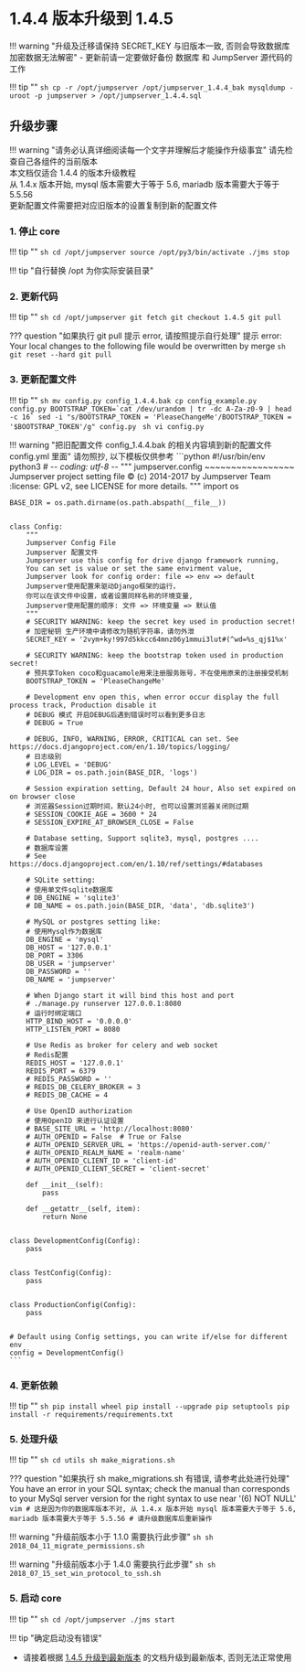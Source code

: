 # 1.4.4 版本升级到 1.4.5

!!! warning "升级及迁移请保持 SECRET_KEY 与旧版本一致, 否则会导致数据库加密数据无法解密"
    - 更新前请一定要做好备份 数据库 和 JumpServer 源代码的工作

!!! tip ""
    ```sh
    cp -r /opt/jumpserver /opt/jumpserver_1.4.4_bak
    mysqldump -uroot -p jumpserver > /opt/jumpserver_1.4.4.sql
    ```

## 升级步骤

!!! warning "请务必认真详细阅读每一个文字并理解后才能操作升级事宜"
    请先检查自己各组件的当前版本  
    本文档仅适合 1.4.4 的版本升级教程  
    从 1.4.x 版本开始, mysql 版本需要大于等于 5.6, mariadb 版本需要大于等于 5.5.56  
    更新配置文件需要把对应旧版本的设置复制到新的配置文件

### 1. 停止 core

!!! tip ""
    ```sh
    cd /opt/jumpserver
    source /opt/py3/bin/activate
    ./jms stop
    ```

!!! tip "自行替换 /opt 为你实际安装目录"

### 2. 更新代码

!!! tip ""
    ```sh
    cd /opt/jumpserver
    git fetch
    git checkout 1.4.5
    git pull
    ```

??? question "如果执行 git pull 提示 error, 请按照提示自行处理"
    提示 error: Your local changes to the following file would be overwritten by merge
    ```sh
    git reset --hard
    git pull
    ```

### 3. 更新配置文件

!!! tip ""
    ```sh
    mv config.py config_1.4.4.bak
    cp config_example.py config.py
    BOOTSTRAP_TOKEN=`cat /dev/urandom | tr -dc A-Za-z0-9 | head -c 16`
    sed -i "s/BOOTSTRAP_TOKEN = 'PleaseChangeMe'/BOOTSTRAP_TOKEN = '$BOOTSTRAP_TOKEN'/g" config.py
    ```
    ```sh
    vi config.py
    ```

!!! warning "把旧配置文件 config_1.4.4.bak 的相关内容填到新的配置文件 config.yml 里面"
    请勿照抄, 以下模板仅供参考
    ```python
    #!/usr/bin/env python3
    # -*- coding: utf-8 -*-
    """
        jumpserver.config
        ~~~~~~~~~~~~~~~~~
        Jumpserver project setting file
        :copyright: (c) 2014-2017 by Jumpserver Team
        :license: GPL v2, see LICENSE for more details.
    """
    import os

    BASE_DIR = os.path.dirname(os.path.abspath(__file__))


    class Config:
        """
        Jumpserver Config File
        Jumpserver 配置文件
        Jumpserver use this config for drive django framework running,
        You can set is value or set the same envirment value,
        Jumpserver look for config order: file => env => default
        Jumpserver使用配置来驱动Django框架的运行，
        你可以在该文件中设置，或者设置同样名称的环境变量,
        Jumpserver使用配置的顺序: 文件 => 环境变量 => 默认值
        """
        # SECURITY WARNING: keep the secret key used in production secret!
        # 加密秘钥 生产环境中请修改为随机字符串，请勿外泄
        SECRET_KEY = '2vym+ky!997d5kkcc64mnz06y1mmui3lut#(^wd=%s_qj$1%x'

        # SECURITY WARNING: keep the bootstrap token used in production secret!
        # 预共享Token coco和guacamole用来注册服务账号，不在使用原来的注册接受机制
        BOOTSTRAP_TOKEN = 'PleaseChangeMe'

        # Development env open this, when error occur display the full process track, Production disable it
        # DEBUG 模式 开启DEBUG后遇到错误时可以看到更多日志
        # DEBUG = True

        # DEBUG, INFO, WARNING, ERROR, CRITICAL can set. See https://docs.djangoproject.com/en/1.10/topics/logging/
        # 日志级别
        # LOG_LEVEL = 'DEBUG'
        # LOG_DIR = os.path.join(BASE_DIR, 'logs')

        # Session expiration setting, Default 24 hour, Also set expired on on browser close
        # 浏览器Session过期时间，默认24小时, 也可以设置浏览器关闭则过期
        # SESSION_COOKIE_AGE = 3600 * 24
        # SESSION_EXPIRE_AT_BROWSER_CLOSE = False

        # Database setting, Support sqlite3, mysql, postgres ....
        # 数据库设置
        # See https://docs.djangoproject.com/en/1.10/ref/settings/#databases

        # SQLite setting:
        # 使用单文件sqlite数据库
        # DB_ENGINE = 'sqlite3'
        # DB_NAME = os.path.join(BASE_DIR, 'data', 'db.sqlite3')

        # MySQL or postgres setting like:
        # 使用Mysql作为数据库
        DB_ENGINE = 'mysql'
        DB_HOST = '127.0.0.1'
        DB_PORT = 3306
        DB_USER = 'jumpserver'
        DB_PASSWORD = ''
        DB_NAME = 'jumpserver'

        # When Django start it will bind this host and port
        # ./manage.py runserver 127.0.0.1:8080
        # 运行时绑定端口
        HTTP_BIND_HOST = '0.0.0.0'
        HTTP_LISTEN_PORT = 8080

        # Use Redis as broker for celery and web socket
        # Redis配置
        REDIS_HOST = '127.0.0.1'
        REDIS_PORT = 6379
        # REDIS_PASSWORD = ''
        # REDIS_DB_CELERY_BROKER = 3
        # REDIS_DB_CACHE = 4

        # Use OpenID authorization
        # 使用OpenID 来进行认证设置
        # BASE_SITE_URL = 'http://localhost:8080'
        # AUTH_OPENID = False  # True or False
        # AUTH_OPENID_SERVER_URL = 'https://openid-auth-server.com/'
        # AUTH_OPENID_REALM_NAME = 'realm-name'
        # AUTH_OPENID_CLIENT_ID = 'client-id'
        # AUTH_OPENID_CLIENT_SECRET = 'client-secret'

        def __init__(self):
            pass

        def __getattr__(self, item):
            return None


    class DevelopmentConfig(Config):
        pass


    class TestConfig(Config):
        pass


    class ProductionConfig(Config):
        pass


    # Default using Config settings, you can write if/else for different env
    config = DevelopmentConfig()
    ```

### 4. 更新依赖

!!! tip ""
    ```sh
    pip install wheel
    pip install --upgrade pip setuptools
    pip install -r requirements/requirements.txt
    ```

### 5. 处理升级

!!! tip ""
    ```sh
    cd utils
    sh make_migrations.sh
    ```

??? question "如果执行 sh make_migrations.sh 有错误, 请参考此处进行处理"
    You have an error in your SQL syntax; check the manual than corresponds to your MySql server version for the right syntax to use near '(6) NOT NULL'
    ```vim
    # 这是因为你的数据库版本不对, 从 1.4.x 版本开始 mysql 版本需要大于等于 5.6, mariadb 版本需要大于等于 5.5.56
    # 请升级数据库后重新操作
    ```

!!! warning "升级前版本小于 1.1.0 需要执行此步骤"
    ```sh
    sh 2018_04_11_migrate_permissions.sh
    ```

!!! warning "升级前版本小于 1.4.0 需要执行此步骤"
    ```sh
    sh 2018_07_15_set_win_protocol_to_ssh.sh
    ```

### 5. 启动 core

!!! tip ""
    ```sh
    cd /opt/jumpserver
    ./jms start
    ```

!!! tip "确定启动没有错误"

- 请接着根据 [1.4.5 升级到最新版本](1.4.5-1.4.10.md) 的文档升级到最新版本, 否则无法正常使用
